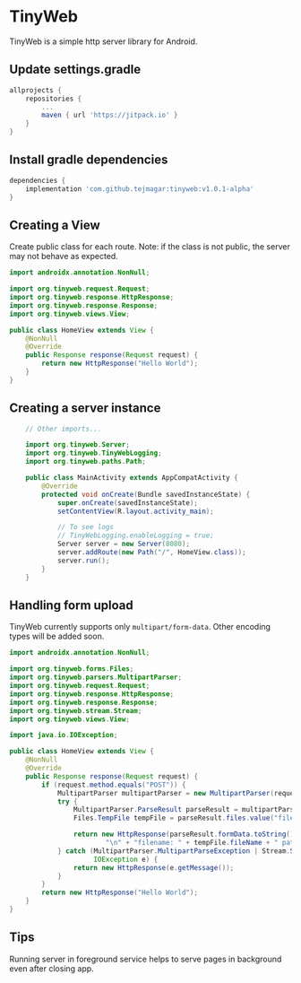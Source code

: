# TinyWeb

TinyWeb is a simple http server library for Android.

## Update settings.gradle

```gradle
allprojects {
	repositories {
		...
		maven { url 'https://jitpack.io' }
	}
}

```

## Install gradle dependencies

```gradle
dependencies {
    implementation 'com.github.tejmagar:tinyweb:v1.0.1-alpha'
}
```

## Creating a View

Create public class for each route.
Note: if the class is not public, the server may not behave as expected.

```java        
import androidx.annotation.NonNull;

import org.tinyweb.request.Request;
import org.tinyweb.response.HttpResponse;
import org.tinyweb.response.Response;
import org.tinyweb.views.View;

public class HomeView extends View {
    @NonNull
    @Override
    public Response response(Request request) {
        return new HttpResponse("Hello World");
    }
}
```

## Creating a server instance
```java
    // Other imports...

    import org.tinyweb.Server;
    import org.tinyweb.TinyWebLogging;
    import org.tinyweb.paths.Path;

    public class MainActivity extends AppCompatActivity {
        @Override
        protected void onCreate(Bundle savedInstanceState) {
            super.onCreate(savedInstanceState);
            setContentView(R.layout.activity_main);

            // To see logs
            // TinyWebLogging.enableLogging = true;
            Server server = new Server(8080);
            server.addRoute(new Path("/", HomeView.class));
            server.run();
        }
    }
```

## Handling form upload

TinyWeb currently supports only `multipart/form-data`. Other encoding types will be added soon.

```java
import androidx.annotation.NonNull;

import org.tinyweb.forms.Files;
import org.tinyweb.parsers.MultipartParser;
import org.tinyweb.request.Request;
import org.tinyweb.response.HttpResponse;
import org.tinyweb.response.Response;
import org.tinyweb.stream.Stream;
import org.tinyweb.views.View;

import java.io.IOException;

public class HomeView extends View {
    @NonNull
    @Override
    public Response response(Request request) {
        if (request.method.equals("POST")) {
            MultipartParser multipartParser = new MultipartParser(request.headers, request.stream);
            try {
                MultipartParser.ParseResult parseResult = multipartParser.parse();
                Files.TempFile tempFile = parseResult.files.value("file");

                return new HttpResponse(parseResult.formData.toString() +
                        "\n" + "filename: " + tempFile.fileName + " path: " + tempFile.file.getAbsolutePath());
            } catch (MultipartParser.MultipartParseException | Stream.StreamReadException |
                     IOException e) {
                return new HttpResponse(e.getMessage());
            }
        }
        return new HttpResponse("Hello World");
    }
}
```

## Tips
Running server in foreground service helps to serve pages in background even after closing app.
